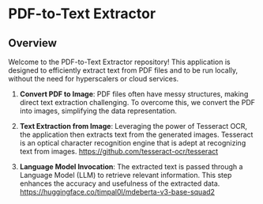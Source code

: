 # PDF-to-Text Extractor

## Overview

Welcome to the PDF-to-Text Extractor repository! This application is designed to efficiently extract text from PDF files and to be run locally, without the need for hyperscalers or cloud services.


1. **Convert PDF to Image**: PDF files often have messy structures, making direct text extraction challenging. To overcome this, we convert the PDF into images, simplifying the data representation.

2. **Text Extraction from Image**: Leveraging the power of Tesseract OCR, the application then extracts text from the generated images. Tesseract is an optical character recognition engine that is adept at recognizing text from images.
    https://github.com/tesseract-ocr/tesseract

3. **Language Model Invocation**: The extracted text is passed through a Language Model (LLM) to retrieve relevant information. This step enhances the accuracy and usefulness of the extracted data.
    https://huggingface.co/timpal0l/mdeberta-v3-base-squad2

